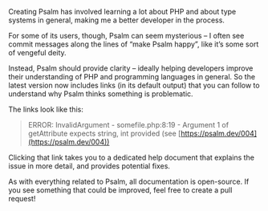 <!--
  title: It’s time to explain some things
  date: 2020-03-23 07:00:00
  author: Matt Brown
  author_link: https://twitter.com/mattbrowndev
-->

Creating Psalm has involved learning a lot about PHP and about type systems in general, making me a better developer in the process.

For some of its users, though, Psalm can seem mysterious – I often see commit messages along the lines of “make Psalm happy”, like it’s some sort of vengeful deity.

Instead, Psalm should provide clarity – ideally helping developers improve their understanding of PHP and programming languages in general. So the latest version now includes links (in its default output) that you can follow to understand why Psalm thinks something is problematic.

The links look like this:

> ERROR: InvalidArgument - somefile.php:8:19 - Argument 1 of getAttribute expects string, int provided (see&nbsp;[https://psalm.dev/004](https://psalm.dev/004))

Clicking that link takes you to a dedicated help document that explains the issue in more detail, and provides potential fixes.

As with everything related to Psalm, all documentation is open-source. If you see something that could be improved, feel free to create a pull request!
